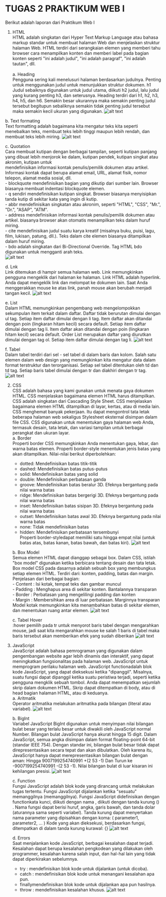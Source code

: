 # TUGAS 2 PRAKTIKUM WEB I
 Berikut adalah laporan dari Praktikum Web I
 1. HTML<br>
   HTML adalah singkatan dari Hyper Text Markup Language atau bahasa markup standar untuk membuat halaman Web dan menjelaskan struktur halaman Web.
   HTML terdiri dari serangkaian elemen yang memberi tahu browser cara menampilkan konten dan memberi label pada bagian konten seperti "ini adalah judul", "ini adalah paragraf", "ini        adalah tautan", dll.<br><br>
   a. Heading<br>
      Pengguna sering kali menelusuri halaman berdasarkan judulnya. Penting untuk menggunakan judul untuk menunjukkan struktur dokumen. h1 Judul sebaiknya digunakan untuk judul utama,          diikuti h2 judul, lalu judul yang kurang penting h3, dan seterusnya. Heading terdiri dari h1, h2, h3, h4, h5, dan h6. Semakin besar ukurannya maka semakin penting judul tersebut          begitupun sebaliknya semakin tidak penting judul tersebut maka semakin kecil ukuran yang digunakan.
      ![alt text](https://github.com/naimahdamayanti/PWEB1/blob/main/Screenshot%20(113).png?rawtrue)
   
   b. Text formating<br>
      Text formatting adalah bagaimana kita mengatur teks kita seperti menebalkan teks, membuat teks lebih tinggi maupun lebih rendah, dan membuat teks lebih miring.
      ![alt text](https://github.com/naimahdamayanti/PWEB1/blob/main/html/Screenshot%20(114).png?rawtrue)

   c. Quotation<br>
      Cara membuat kutipan dengan berbagai tampilan, seperti kutipan panjang yang dibuat lebih menjorok ke dalam, kutipan pendek, kutipan singkat atau akronim, kutipan untuk        
       mendefinisikan informasi kontak penulis/pemilik dokumen atau artikel. Informasi kontak dapat berupa alamat email, URL, alamat fisik, nomor telepon, alamat media sosial, dll.<br>
         - blockquote mendefinisikan bagian yang dikutip dari sumber lain. Browser biasanya membuat indentasi blockquote elemen.<br>
         - q sendiri mendefinisikan kutipan singkat. Browser biasanya menyisipkan tanda kutip di sekitar kata yang ingin di kutip.<br>
         - abbr mendefinisikan singkatan atau akronim, seperti "HTML", "CSS", "Mr.", "Dr.", "ASAP", "ATM".<br>
         - address mendefinisikan informasi kontak penulis/pemilik dokumen atau artikel. biasanya browser akan otomatis menampilkan teks dalam huruf miring.<br>
         - cite mendefinisikan judul suatu karya kreatif (misalnya buku, puisi, lagu, film, lukisan, patung, dll.). Teks dalam cite elemen biasanya ditampilkan dalam huruf miring.<br>
         - bdo adalah singkatan dari Bi-Directional Override. Tag HTML bdo digunakan untuk mengganti arah teks.<br>
      ![alt text](https://github.com/naimahdamayanti/PWEB1/blob/main/html/Screenshot%20(115).png?rawtrue)

   d. Lnk<br>
      Link ditemukan di hampir semua halaman web. Link memungkinkan pengguna mengeklik dari halaman ke halaman. Link HTML adalah hyperlink. Anda dapat mengeklik link dan melompat ke            dokumen lain. Saat Anda menggerakkan mouse ke atas link, panah mouse akan berubah menjadi tangan kecil.
      ![alt text](https://github.com/naimahdamayanti/PWEB1/blob/main/html/Screenshot%20(116).png?rawtrue)

   e. List<br>
      Dalam HTML memungkinkan pengembang web mengelompokkan sekumpulan item terkait dalam daftar. Daftar tidak berurutan dimulai dengan ul tag. Setiap item daftar dimulai dengan li tag.        Item daftar akan ditandai dengan poin (lingkaran hitam kecil) secara default. Setiap item daftar dimulai dengan tag li. Item daftar akan ditandai dengan poin (lingkaran hitam             kecil) secara default. Order List merupakan daftar yang diurutkan dimulai dengan tag ol. Setiap item daftar dimulai dengan tag li.
      ![alt text](https://github.com/naimahdamayanti/PWEB1/blob/main/html/Screenshot%20(117).png?rawtrue)

   f. Tabel<br>
      Dalam tabel terdiri dari sel - sel tabel di dalam baris dan kolom. Salah satu elemen dalam web design yang memungkinkan kita mengatur data dalam format terstruktur dan                    terorganisasi. Setiap sel tabel ditentukan oleh td dan td tag. Setiap baris tabel dimulai dengan tr dan diakhiri dengan tr tag.
      ![alt text](https://github.com/naimahdamayanti/PWEB1/blob/main/html/Screenshot%20(118).png?rawtrue)

2. CSS<br>
   CSS adalah bahasa yang kami gunakan untuk menata gaya dokumen HTML. CSS menjelaskan bagaimana elemen HTML harus ditampilkan. CSS adalah singkatan dari Cascading Style Sheet. CSS          menjelaskan bagaimana elemen HTML ditampilkan di layar, kertas, atau di media lain. CSS menghemat banyak pekerjaan. Itu dapat mengontrol tata letak beberapa halaman web sekaligus
   Stylesheet eksternal disimpan dalam file CSS. CSS digunakan untuk menentukan gaya halaman web Anda, termasuk desain, tata letak, dan variasi tampilan untuk berbagai perangkat dan         ukuran layar.<br>
   a. Border<br>
      Properti border CSS memungkinkan Anda menentukan gaya, lebar, dan warna batas elemen. Properti border-style menentukan jenis batas yang akan ditampilkan. Nilai-nilai berikut              diperbolehkan:
      - dotted: Mendefinisikan batas titik-titik
      - dashed: Mendefinisikan batas putus-putus
      - solid: Mendefinisikan batas yang solid
      - double: Mendefinisikan perbatasan ganda
      - groove: Mendefinisikan batas beralur 3D. Efeknya bergantung pada nilai warna batas
      - ridge: Mendefinisikan batas bergerigi 3D. Efeknya bergantung pada nilai warna batas
      - inset: Mendefinisikan batas sisipan 3D. Efeknya bergantung pada nilai warna batas
      - outset: Mendefinisikan batas awal 3D. Efeknya bergantung pada nilai warna batas
      - none: Tidak mendefinisikan batas
      - hidden: Mendefinisikan perbatasan tersembunyi<br>
      Properti border-styledapat memiliki satu hingga empat nilai (untuk batas atas, batas kanan, batas bawah, dan batas kiri).
      ![alt text](https://github.com/naimahdamayanti/PWEB1/blob/main/css/Screenshot%20(122).png?rawtrue)

   b. Box Model<br>
      Semua elemen HTML dapat dianggap sebagai box. Dalam CSS, istilah "box model" digunakan ketika berbicara tentang desain dan tata letak. Box model CSS pada dasarnya adalah sebuah box       yang membungkus setiap elemen HTML. Terdiri dari: konten, padding, batas dan margin.<br>
      Penjelasan dari berbagai bagian:<br>
       - Content : Isi kotak, tempat teks dan gambar muncul<br>
       - Padding : Menghapus area di sekitar konten. Bantalannya transparan<br>
       - Border : Perbatasan yang mengelilingi padding dan konten<br>
       - Margin : Membersihkan area di luar perbatasan. Marginnya transparan<br>
       Model kotak memungkinkan kita menambahkan batas di sekitar elemen, dan menentukan ruang antar elemen. 
       ![alt text](https://github.com/naimahdamayanti/PWEB1/blob/main/css/Screenshot%20(119).png?rawtrue)

    c. Tabel Hover<br>
       :hover pemilih pada tr untuk menyorot baris tabel dengan mengarahkan mouse, jadi saat kita mengarahkan mouse ke salah 1 baris di tabel maka baris tersebut akan memberikan efek            yang sudah diberikan
       ![alt text](https://github.com/naimahdamayanti/PWEB1/blob/main/css/Screenshot%20(121).png?rawtrue)

 3. JavaScript<br>
    JavaScript adalah bahasa pemrograman yang digunakan dalam pengembangan website agar lebih dinamis dan interaktif, yang dapat meningkatkan fungsionalitas pada halaman web. JavaScript      untuk memprogram perilaku halaman web. JavaScript functionadalah blok kode JavaScript, yang dapat dieksekusi ketika "dipanggil". Misalnya, suatu fungsi dapat dipanggil ketika suatu       peristiwa terjadi, seperti ketika pengguna mengklik sebuah tombol. Anda dapat menempatkan sejumlah skrip dalam dokumen HTML. Skrip dapat ditempatkan di body, atau di head bagian          halaman HTML, atau di keduanya.<br>
    a. Aritmatik<br>
       Operator aritmatika melakukan aritmatika pada bilangan (literal atau variabel).
       ![alt text](https://github.com/naimahdamayanti/PWEB1/blob/main/js/Screenshot%20(123).png?rawtrue)
    
    b. BigInt<br>
       Variabel JavaScript BigInt digunakan untuk menyimpan nilai bilangan bulat besar yang terlalu besar untuk diwakili oleh JavaScript normal Number. Bilangan bulat JavaScript hanya           akurat hingga 15 digit. Dalam JavaScript, semua angka disimpan dalam format floating-point 64-bit (standar IEEE 754). Dengan standar ini, bilangan bulat besar tidak dapat                 direpresentasikan secara tepat dan akan dibulatkan. Oleh karena itu, JavaScript hanya dapat merepresentasikan bilangan bulat dengan aman: Hingga 9007199254740991 +(2 53 -1) Dan           Turun ke -9007199254740991 -(2 53 -1). Nilai bilangan bulat di luar kisaran ini kehilangan presisi.
       ![alt text](https://github.com/naimahdamayanti/PWEB1/blob/main/js/Screenshot%20(124).png?rawtrue)

    c. Function<br>
       Fungsi JavaScript adalah blok kode yang dirancang untuk melakukan tugas tertentu. Fungsi JavaScript dijalankan ketika "sesuatu" memanggilnya (memanggilnya). Fungsi JavaScript             didefinisikan dengan functionkata kunci, diikuti dengan nama , diikuti dengan tanda kurung () . Nama fungsi dapat berisi huruf, angka, garis bawah, dan tanda dolar (aturannya sama        seperti variabel). Tanda kurung dapat menyertakan nama parameter yang dipisahkan dengan koma: ( parameter1, parameter2, ... ) Kode yang akan dieksekusi, berdasarkan fungsi,               ditempatkan di dalam tanda kurung kurawal: {}
       ![alt text](https://github.com/naimahdamayanti/PWEB1/blob/main/js/Screenshot%20(125).png?rawtrue)

    d. Errors<br>
       Saat menjalankan kode JavaScript, berbagai kesalahan dapat terjadi. Kesalahan dapat berupa kesalahan pengkodean yang dilakukan oleh programmer, kesalahan karena salah input, dan          hal-hal lain yang tidak dapat diperkirakan sebelumnya.<br>
       - try : mendefinisikan blok kode untuk dijalankan (untuk dicoba).
       - catch : mendefinisikan blok kode untuk menangani kesalahan apa pun.
       - finallymendefinisikan blok kode untuk dijalankan apa pun hasilnya.
       - throw : mendefinisikan kesalahan khusus.
       ![alt text](https://github.com/naimahdamayanti/PWEB1/blob/main/js/Screenshot%20(126).png?rawtrue)
       
